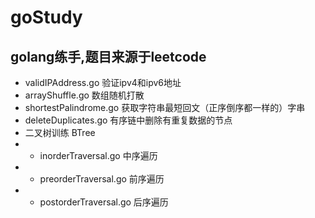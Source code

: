 # goStudy
## golang练手,题目来源于leetcode
* validIPAddress.go 验证ipv4和ipv6地址
* arrayShuffle.go 数组随机打散
* shortestPalindrome.go 获取字符串最短回文（正序倒序都一样的）字串
* deleteDuplicates.go 有序链中删除有重复数据的节点
* 二叉树训练 BTree
* * inorderTraversal.go 中序遍历
* * preorderTraversal.go 前序遍历
* * postorderTraversal.go 后序遍历
